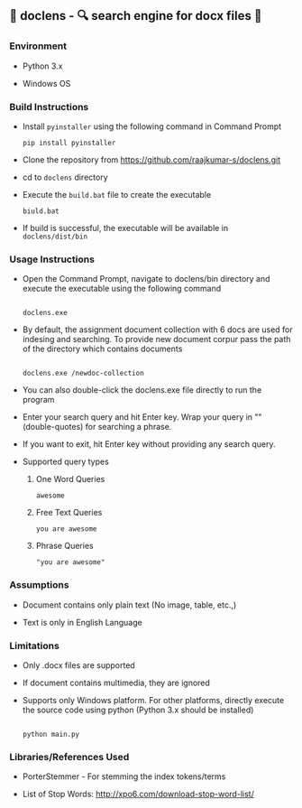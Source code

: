 ## :star2: doclens - :mag: search engine for docx files :star2:
  

### Environment

- Python 3.x

- Windows OS
  
### Build Instructions

- Install `pyinstaller` using the following command in Command Prompt
    ```
    pip install pyinstaller
    ```

- Clone the repository from https://github.com/raajkumar-s/doclens.git

- cd to `doclens` directory

- Execute the `build.bat` file to create the executable
    ```
    biuld.bat
    ```

- If build is successful, the executable will be available in `doclens/dist/bin`


### Usage Instructions

- Open the Command Prompt, navigate to doclens/bin directory and execute the executable using the following command

  ```

  doclens.exe

  ```

- By default, the assignment document collection with 6 docs are used for indesing and searching. To provide new document corpur pass the path of the directory which contains documents

  ```

  doclens.exe /newdoc-collection

  ```

- You can also double-click the doclens.exe file directly to run the program

- Enter your search query and hit Enter key. Wrap your query in "" (double-quotes) for searching a phrase.

- If you want to exit, hit Enter key without providing any search query.

- Supported query types

  1) One Word Queries

      ```
      awesome
      ```

  2) Free Text Queries

      ```
      you are awesome
      ```

  3) Phrase Queries

      ```
      "you are awesome"
      ```


### Assumptions

- Document contains only plain text (No image, table, etc.,)

- Text is only in English Language
  

### Limitations

- Only .docx files are supported

- If document contains multimedia, they are ignored

- Supports only Windows platform. For other platforms, directly execute the source code using python (Python 3.x should be installed)

  ```

  python main.py

  ```


### Libraries/References Used

- PorterStemmer - For stemming the index tokens/terms

- List of Stop Words: http://xpo6.com/download-stop-word-list/
